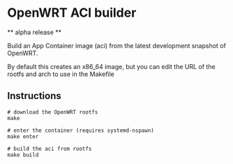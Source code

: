 # OpenWRT ACI builder

** alpha release **

Build an App Container image (aci) from the latest development snapshot of
OpenWRT.

By default this creates an x86_64 image, but you can edit the URL of the rootfs
and arch to use in the Makefile

## Instructions

    # download the OpenWRT rootfs
    make 

    # enter the container (requires systemd-nspawn)
    make enter

    # build the aci from rootfs
    make build
